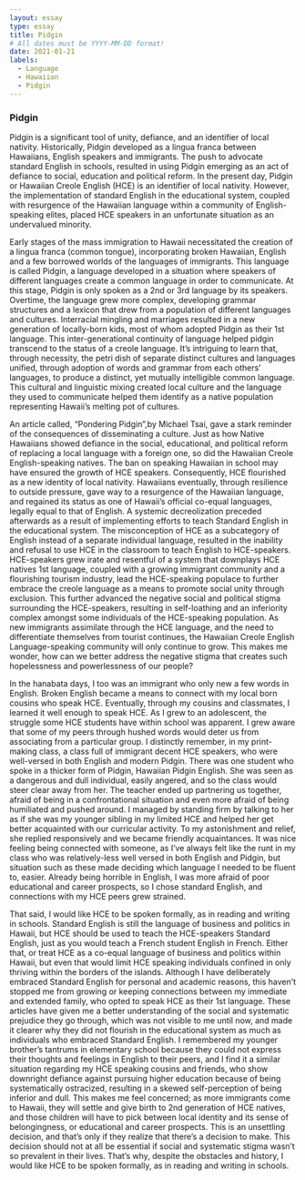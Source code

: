 ```yaml
---
layout: essay
type: essay
title: Pidgin
# All dates must be YYYY-MM-DD format!
date: 2021-01-21
labels:
  - Language
  - Hawaiian
  - Pidgin
---
```

### Pidgin


Pidgin is a significant tool of unity, defiance, and an identifier of local nativity. Historically, Pidgin developed 
as a lingua franca between Hawaiians, English speakers and immigrants. The push to advocate standard English in schools,
resulted in using Pidgin emerging as an act of defiance to social, education and political reform. In the present day, 
Pidgin or Hawaiian Creole English (HCE) is an identifier of local nativity. However, the implementation of standard 
English in the educational system, coupled with resurgence of the Hawaiian language within a community of English-
speaking elites, placed HCE speakers in an unfortunate situation as an undervalued minority. 
	
Early stages of the mass immigration to Hawaii necessitated the creation of a lingua franca (common tongue), 
incorporating broken Hawaiian, English and a few borrowed worlds of the languages of immigrants. This language is called 
Pidgin, a language developed in a situation where speakers of different languages create a common language in order to 
communicate. At this stage, Pidgin is only spoken as a 2nd or 3rd language by its speakers. Overtime, the language grew 
more complex, developing grammar structures and a lexicon that drew from a population of different languages and cultures. 
Interracial mingling and marriages resulted in a new generation of locally-born kids, most of whom adopted Pidgin as their 
1st language. This inter-generational continuity of language helped pidgin transcend to the status of a creole language. 
It’s intriguing to learn that, through necessity, the petri dish of separate distinct cultures and languages unified, 
through adoption of words and grammar from each others’ languages, to produce a distinct, yet mutually intelligible 
common language. This cultural and linguistic mixing created local culture and the language they used to communicate 
helped them identify as a native population representing Hawaii’s melting pot of cultures. 
	
An article called, “Pondering Pidgin”,by Michael Tsai, gave a stark reminder of the consequences of disseminating a 
culture. Just as how Native Hawaiians showed defiance in the social, educational, and political reform of replacing a 
local language with a foreign one, so did the Hawaiian Creole English-speaking natives. The ban on speaking Hawaiian 
in school may have ensured the growth of HCE speakers. Consequently, HCE flourished as a new identity of local 
nativity. Hawaiians eventually, through resilience to outside pressure, gave way to a resurgence of the Hawaiian 
language, and regained its status as one of Hawaii’s official co-equal languages, legally equal to that of English. 
A systemic decreolization preceded afterwards as a result of implementing efforts to teach Standard English in the 
educational system. The misconception of HCE as a subcategory of English instead of a separate individual language, 
resulted in the inability and refusal to use HCE in the classroom to teach English to HCE-speakers. HCE-speakers grew 
irate and resentful of a system that downplays HCE natives 1st language, coupled with a growing immigrant community and 
a flourishing tourism industry, lead the HCE-speaking populace to further embrace the creole language as a means to 
promote social unity through exclusion. This further advanced the negative social and political stigma surrounding the 
HCE-speakers, resulting in self-loathing and an inferiority complex amongst some individuals of the HCE-speaking 
population. As new immigrants assimilate through the HCE language, and the need to differentiate themselves from 
tourist continues, the Hawaiian Creole English Language-speaking community will only continue to grow. This makes me 
wonder, how can we better address the negative stigma that creates such hopelessness and powerlessness of our people?
  
In the hanabata days, I too was an immigrant who only new a few words in English. Broken English became a means to 
connect with my local born cousins who speak HCE. Eventually, through my cousins and classmates, I learned it well 
enough to speak HCE. As I grew to an adolescent, the struggle some HCE students have within school was apparent. I 
grew aware that some of my peers through hushed words would deter us from associating from a particular group. I 
distinctly remember, in my print-making class, a class full of immigrant decent HCE speakers, who were well-versed in 
both English and modern Pidgin. There was one student who spoke in a thicker form of Pidgin, Hawaiian Pidgin English. 
She was seen as a dangerous and dull individual, easily angered, and so the class would steer clear away from her. The 
teacher ended up partnering us together, afraid of being in a confrontational situation and even more afraid of being 
humiliated and pushed around. I managed by standing firm by talking to her as if she was my younger sibling in my 
limited HCE and helped her get better acquainted with our curricular activity. To my astonishment and relief, she 
replied responsively and we became friendly acquaintances. It was nice feeling being connected with someone, as I’ve 
always felt like the runt in my class who was relatively-less well versed in both English and Pidgin, but situation 
such as these made deciding which language I needed to be fluent to, easier. Already being horrible in English, I was 
more afraid of poor educational and career prospects, so I chose standard English, and connections with my HCE peers 
grew strained. 
	
That said, I would like HCE to be spoken formally, as in reading and writing in schools. Standard English is still 
the language of business and politics in Hawaii, but HCE should be used to teach the HCE-speakers Standard English, 
just as you would teach a French student English in French. Either that, or treat HCE as a co-equal language of 
business and politics within Hawaii, but even that would limit HCE speaking individuals confined in only thriving 
within the borders of the islands. Although I have deliberately embraced Standard English for personal and academic 
reasons, this haven’t stopped me from growing or keeping connections between my immediate and extended family, who 
opted to speak HCE as their 1st language. These articles have given me a better understanding of the social and 
systematic prejudice they go through, which was not visible to me until now, and made it clearer why they did not 
flourish in the educational system as much as individuals who embraced Standard English. I remembered my younger 
brother’s tantrums in elementary school because they could not express their thoughts and feelings in English to their 
peers, and I find it a similar situation regarding my HCE speaking cousins and friends, who show downright defiance 
against pursuing higher education because of being systematically ostracized, resulting in a skewed self-perception of 
being inferior and dull. This makes me feel concerned; as more immigrants come to Hawaii, they will settle and give 
birth to 2nd generation of HCE natives, and those children will have to pick between local identity and its sense of 
belongingness, or educational and career prospects. This is an unsettling decision, and that’s only if they realize 
that there’s a decision to make. This decision should not at all be essential if social and systematic stigma wasn’t so 
prevalent in their lives. That’s why, despite the obstacles and history, I would like HCE to be spoken formally, as in 
reading and writing in schools.
